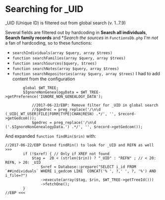 # Searching for _UID

_UID (Unique ID) is filtered out from global search (v. 1..7.9)

Several fields are filtered out by hardcoding in **Search all individuals**, **Search family records** and **Search the sources* in `FunctionsDb.php`
I'm *not* a fan of hardcoding, so to these functions:
- `searchIndividuals(array $query, array $trees)` 
- `function searchFamilies(array $query, array $trees)`
- `function searchSources($query, $trees)`
- `function searchNotes(array $query, array $trees)`
- `function searchRepositories(array $query, array $trees)`
I had to add content from the configuration 
```
		global $WT_TREE;
		$IgnoreNonGenealogyData = $WT_TREE->getPreference('IGNORE_NON_GENEALOGY_DATA');

			//2017-06-22/EBP: Remove filter for _UID in global search
			//$gedrec = preg_replace('/\n\d (_UID|_WT_USER|FILE|FORM|TYPE|CHAN|RESN) .*/', '', $record->getGedcom());
			$gedrec = preg_replace('/\n\d ('.$IgnoreNonGenealogyData.') .*/', '', $record->getGedcom());
```

And expanded `function findRin($rin)` with:

```
//2017-06-22/EBP Extend findRin() to look for _UID and REFN as well >>>
		if (!$xref) { // Only if XREF not found
			$tag =  20 < (strlen($rin)) ? "_UID" : "REFN" ; // < 20: REFN, > 20: _UID
				$xref = Database::prepare("SELECT i_id FROM `##individuals` WHERE i_gedcom LIKE  CONCAT('% ', ?,' ', ?, '%') AND i_file=?")
				->execute(array($tag, $rin, $WT_TREE->getTreeId()))
				->fetchOne();
		}
//EBP <<<
```

